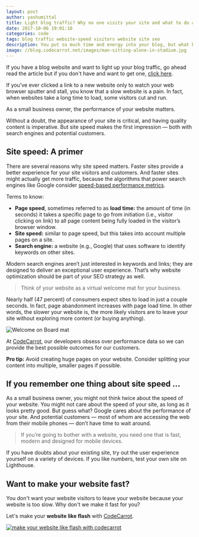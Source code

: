 ```yaml
---
layout: post
author: yashumittal
title: Light blog traffic? Why no one visits your site and what to do about it
date: 2017-10-06 19:01:10
categories: code
tags: blog traffic website-speed visitors website site seo
description: You put so much time and energy into your blog, but what happens when no one reads it? Here's how to boost blog traffic and gain new readers.
image: //blog.codecarrot.net/images/man-sitting-alone-in-stadium.jpg
---
```


If you have a blog website and want to light up your blog traffic, go ahead read the article but if you don't have and want to get one, [click here](//codecarrot.net/).

If you’ve ever clicked a link to a new website only to watch your web browser sputter and stall, you know that a slow website is a pain. In fact, when websites take a long time to load, some visitors cut and run.

<div class="callout">
As a small business owner, the performance of your website matters.
</div>

Without a doubt, the appearance of your site is critical, and having quality content is imperative. But site speed makes the first impression — both with search engines and potential customers.

## Site speed: A primer

There are several reasons why site speed matters. Faster sites provide a better experience for your site visitors and customers. And faster sites might actually get more traffic, because the algorithms that power search engines like Google consider [speed-based performance metrics](/google-counts-site-speed-as-ranking-factor).

Terms to know:

* **Page speed**, sometimes referred to as **load time:** the amount of time (in seconds) it takes a specific page to go from initiation (i.e., visitor clicking on link) to all page content being fully loaded in the visitor’s browser window.
* **Site speed:** similar to page speed, but this takes into account multiple pages on a site.
* **Search engine:** a website (e.g., Google) that uses software to identify keywords on other sites.

Modern search engines aren’t just interested in keywords and links; they are designed to deliver an exceptional user experience. That’s why website optimization should be part of your SEO strategy as well.

<blockquote>
Think of your website as a virtual welcome mat for your business.
</blockquote>

Nearly half (47 percent) of consumers expect sites to load in just a couple seconds. In fact, page abandonment increases with page load time. In other words, the slower your website is, the more likely visitors are to leave your site without exploring more content (or buying anything).

![Welcome on Board mat](//blog.codecarrot.net/images/welcome-on-board-mat.jpeg)

At [CodeCarrot](//codecarrot.net/), our developers obsess over performance data so we can provide the best possible outcomes for our customers.

**Pro tip:** Avoid creating huge pages on your website. Consider splitting your content into multiple, smaller pages if possible.

## If you remember one thing about site speed …

As a small business owner, you might not think twice about the speed of your website. You might not care about the speed of your site, as long as it looks pretty good. But guess what? Google cares about the performance of your site. And potential customers — most of whom are accessing the web from their mobile phones — don’t have time to wait around.

<blockquote>
If you’re going to bother with a website, you need one that is fast, modern and designed for mobile devices.
</blockquote>

If you have doubts about your existing site, try out the user experience yourself on a variety of devices. If you like numbers, test your own site on Lighthouse.

## Want to make your website fast?

You don't want your website visitors to leave your website because your website is too slow. Why don't we make it fast for you?

Let's make your **website like flash** with [CodeCarrot](//codecarrot.net/).

[![make your website like flash with codecarrot](//blog.codecarrot.net/images/ac1fafb4cef5bb6bf83b03a08c3d20d3.png)](//codecarrot.net/)
